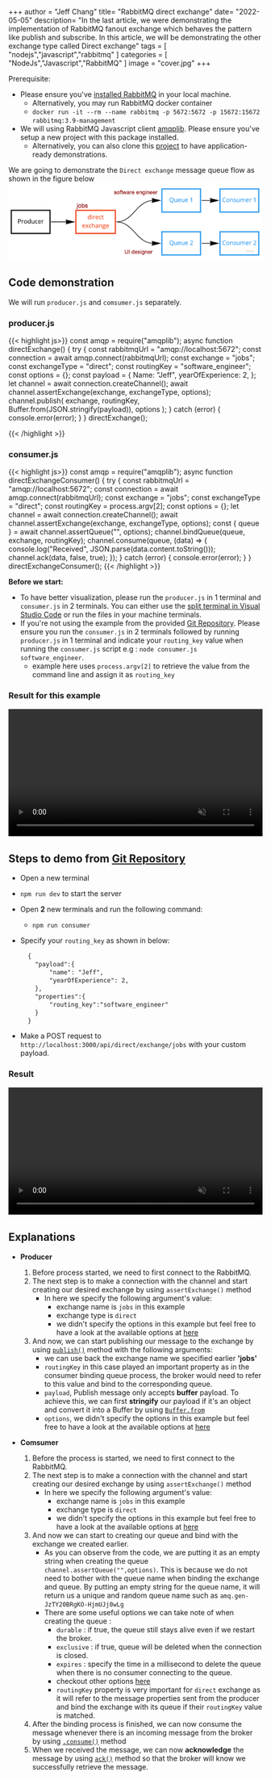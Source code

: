+++
author = "Jeff Chang"
title= "RabbitMQ direct exchange"
date= "2022-05-05"
description= "In the last article, we were demonstrating the implementation of RabbitMQ fanout exchange which behaves the pattern like publish and subscribe. In this article, we will be demonstrating the other exchange type called Direct exchange" 
tags = [
    "nodejs","javascript","rabbitmq"
]
categories = [
    "NodeJs","Javascript","RabbitMQ"
]
image = "cover.jpg"
+++

Prerequisite:

- Please ensure you've [installed RabbitMQ](https://www.rabbitmq.com/download.html) in your local machine.
  - Alternatively, you may run RabbitMQ docker container
  - `docker run -it --rm --name rabbitmq -p 5672:5672 -p 15672:15672 rabbitmq:3.9-management`
- We will using RabbitMQ Javascript client [amqplib](https://amqp-node.github.io/amqplib/). Please ensure you've setup a new project with this package installed.
  - Alternatively, you can also clone this [project](https://github.com/Jeffcw96/rabbit-mq) to have application-ready demonstrations.

We are going to demonstrate the `Direct exchange` message queue flow as shown in the figure below
![exchange flow](flow.png)

## Code demonstration

We will run `producer.js` and `comsumer.js` separately.

### producer.js<a name="producer-code"></a>

<!-- prettier-ignore -->
{{< highlight js>}}
const amqp = require("amqplib");
async function directExchange() {
  try {
    const rabbitmqUrl = "amqp://localhost:5672";
    const connection = await amqp.connect(rabbitmqUrl);
    const exchange = "jobs";
    const exchangeType = "direct";
    const routingKey = "software_engineer";
    const options = {};
    const payload = {
      Name: "Jeff",
      yearOfExperience: 2,
    };
    let channel = await connection.createChannel();
    await channel.assertExchange(exchange, exchangeType, options);
    channel.publish(
      exchange,
      routingKey,
      Buffer.from(JSON.stringify(payload)),
      options
    );
  } catch (error) {
    console.error(error);
  }
}
directExchange();

{{< /highlight >}}

### consumer.js<a name="consumer-code"></a>

<!-- prettier-ignore -->
{{< highlight js>}}
const amqp = require("amqplib");
async function directExchangeConsumer() {
  try {
    const rabbitmqUrl = "amqp://localhost:5672";
    const connection = await amqp.connect(rabbitmqUrl);
    const exchange = "jobs";
    const exchangeType = "direct";
    const routingKey = process.argv[2];
    const options = {};
    let channel = await connection.createChannel();
    await channel.assertExchange(exchange, exchangeType, options);
    const { queue } = await channel.assertQueue("", options);
    channel.bindQueue(queue, exchange, routingKey);
    channel.consume(queue, (data) => {
      console.log("Received", JSON.parse(data.content.toString()));
      channel.ack(data, false, true);
    });
  } catch (error) {
    console.error(error);
  }
}
directExchangeConsumer();
{{< /highlight >}}

**Before we start:**

- To have better visualization, please run the `producer.js` in 1 terminal and `consumer.js` in 2 terminals. You can either use the [split terminal in Visual Studio Code](https://code.visualstudio.com/docs/editor/integrated-terminal#_grouping) or run the files in your machine terminals.
- If you're not using the example from the provided [Git Repository](https://github.com/Jeffcw96/rabbit-mq). Please ensure you run the `consumer.js` in 2 terminals followed by running `producer.js` in 1 terminal and indicate your `routing_key` value when running the `consumer.js` script e.g : `node consumer.js software_engineer`.
  - example here uses `process.argv[2]` to retrieve the value from the command line and assign it as `routing_key`

### Result for this example

<video controls muted style="width:100%">
  <source src="example.mp4" type="video/mp4">
  <source src="example.ogg" type="video/ogg">
</video>

## Steps to demo from [Git Repository](https://github.com/Jeffcw96/rabbit-mq)

- Open a new terminal
- `npm run dev` to start the server
- Open **2** new terminals and run the following command:
  - `npm run consumer`
- Specify your `routing_key` as shown in below:

  ```
    {
      "payload":{
          "name": "Jeff",
          "yearOfExperience": 2,
      },
      "properties":{
          "routing_key":"software_engineer"
      }
    }
  ```

- Make a POST request to `http://localhost:3000/api/direct/exchange/jobs` with your custom payload.

### Result

<video controls muted style="width:100%">
  <source src="gitrepo.mp4" type="video/mp4">
  <source src="gitrepo.ogg" type="video/ogg">
</video>

## Explanations

- **Producer**

  1. Before process started, we need to first connect to the RabbitMQ.
  2. The next step is to make a connection with the channel and start creating our desired exchange by using `assertExchange()` method
     - In here we specify the following argument's value:
       - exchange name is `jobs` in this example
       - exchange type is `direct`
       - we didn't specify the options in this example but feel free to have a look at the available options at [here](https://amqp-node.github.io/amqplib/channel_api.html#channelassertexchange)
  3. And now, we can start publishing our message to the exchange by using [`publish()`](https://amqp-node.github.io/amqplib/channel_api.html#channel_publish) method with the following arguments:
     - we can use back the exchange name we specified earlier **'jobs'**
     - `routingKey` in this case played an important property as in the consumer binding queue process, the broker would need to refer to this value and bind to the corresponding queue.
     - `payload`, Publish message only accepts **buffer** payload. To achieve this, we can first **stringify** our payload if it's an object and convert it into a Buffer by using [`Buffer.from`](https://www.w3schools.com/nodejs/met_buffer_from.asp)
     - `options`, we didn't specify the options in this example but feel free to have a look at the available options at [here](https://amqp-node.github.io/amqplib/channel_api.html#channel_publish)

- **Comsumer**
  1. Before the process is started, we need to first connect to the RabbitMQ.
  2. The next step is to make a connection with the channel and start creating our desired exchange by using `assertExchange()` method
     - In here we specify the following argument's value:
       - exchange name is `jobs` in this example
       - exchange type is `direct`
       - we didn't specify the options in this example but feel free to have a look at the available options at [here](https://amqp-node.github.io/amqplib/channel_api.html#channelassertexchange)
  3. And now we can start to creating our queue and bind with the exchange we created earlier.
     - As you can observe from the code, we are putting it as an empty string when creating the queue `channel.assertQueue("",options)`. This is because we do not need to bother with the queue name when binding the exchange and queue. By putting an empty string for the queue name, it will return us a unique and random queue name such as `amq.gen-JzTY20BRgKO-HjmUJj0wLg`
     - There are some useful options we can take note of when creating the queue :
       - `durable` : if true, the queue still stays alive even if we restart the broker.
       - `exclusive` : if true, queue will be deleted when the connection is closed.
       - `expires` : specify the time in a millisecond to delete the queue when there is no consumer connecting to the queue.
       - checkout other options [here](https://amqp-node.github.io/amqplib/channel_api.html#channelassertqueue)
       - `routingKey` property is very important for `direct` exchange as it will refer to the message properties sent from the producer and bind the exchange with its queue if their `routingKey` value is matched.
  4. After the binding process is finished, we can now consume the message whenever there is an incoming message from the broker by using [`.consume()`](https://amqp-node.github.io/amqplib/channel_api.html#channel_consume) method
  5. When we received the message, we can now **acknowledge** the message by using [`ack()`](https://amqp-node.github.io/amqplib/channel_api.html#channel_ack) method so that the broker will know we successfully retrieve the message.
